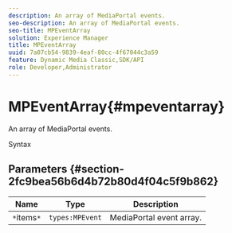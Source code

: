 ```yaml
---
description: An array of MediaPortal events.
seo-description: An array of MediaPortal events.
seo-title: MPEventArray
solution: Experience Manager
title: MPEventArray
uuid: 7a07cb54-9839-4eaf-80cc-4f67044c3a59
feature: Dynamic Media Classic,SDK/API
role: Developer,Administrator
---
```


# MPEventArray{#mpeventarray}

An array of MediaPortal events.

 Syntax 

## Parameters {#section-2fc9bea56b6d4b72b80d4f04c5f9b862}

|  Name  | Type  | Description  |
|---|---|---|
|  `*`items`*`  | `types:MPEvent`  | MediaPortal event array.  |

